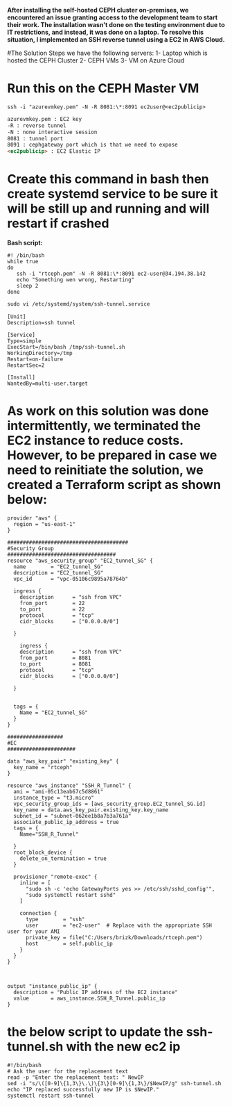 **After installing the self-hosted CEPH cluster on-premises, we encountered an issue granting access to the development team to start their work. The installation wasn't done on the testing environment due to IT restrictions, and instead, it was done on a laptop. To resolve this situation, I implemented an SSH reverse tunnel using a EC2 in AWS Cloud.**

#The Solution Steps
we have the following servers:
1- Laptop which is hosted the CEPH Cluster
2- CEPH VMs
3- VM on Azure Cloud

# Run this on the CEPH Master VM
```console
ssh -i "azurevmkey.pem" -N -R 8081:\*:8091 ec2user@<ec2publicip>
```
```markdown
azurevmkey.pem : EC2 key
-R : reverse tunnel
-N : none interactive session
8081 : tunnel port
8091 : cephgateway port which is that we need to expose
<ec2publicip> : EC2 Elastic IP
```

# Create this command in bash then create systemd service to be sure it will be still up and running and will restart if crashed
**Bash script:**
```console
#! /bin/bash
while true
do
   ssh -i "rtceph.pem" -N -R 8081:\*:8091 ec2-user@34.194.38.142
   echo "Something wen wrong, Restarting"
   sleep 2
done	
```


```markdown
sudo vi /etc/systemd/system/ssh-tunnel.service
```
```console
[Unit]
Description=ssh tunnel

[Service]
Type=simple
ExecStart=/bin/bash /tmp/ssh-tunnel.sh
WorkingDirectory=/tmp
Restart=on-failure
RestartSec=2

[Install]
WantedBy=multi-user.target
```

# As work on this solution was done intermittently, we terminated the EC2 instance to reduce costs. However, to be prepared in case we need to reinitiate the solution, we created a Terraform script as shown below:


```console
provider "aws" {
  region = "us-east-1"
}

#######################################
#Security Group
###################################
resource "aws_security_group" "EC2_tunnel_SG" {
  name        = "EC2_tunnel_SG"
  description = "EC2_tunnel_SG"
  vpc_id      = "vpc-05106c9895a78764b"

  ingress {
    description      = "ssh from VPC"
    from_port        = 22
    to_port          = 22
    protocol         = "tcp"
    cidr_blocks      = ["0.0.0.0/0"] 

  }
  
    ingress {
    description      = "ssh from VPC"
    from_port        = 8081
    to_port          = 8081
    protocol         = "tcp"
    cidr_blocks      = ["0.0.0.0/0"] 

  }


  tags = {
    Name = "EC2_tunnel_SG"
  }
}

##################
#EC
######################

data "aws_key_pair" "existing_key" {
  key_name = "rtceph"
}

resource "aws_instance" "SSH_R_Tunnel" {
  ami = "ami-05c13eab67c5d8861"
  instance_type = "t3.micro"
  vpc_security_group_ids = [aws_security_group.EC2_tunnel_SG.id]
  key_name = data.aws_key_pair.existing_key.key_name
  subnet_id = "subnet-062ee1b8a7b3a761a"
  associate_public_ip_address = true
  tags = {
    Name="SSH_R_Tunnel"

  }
  root_block_device {
    delete_on_termination = true
  }
  
  provisioner "remote-exec" {
    inline = [
	  "sudo sh -c 'echo GatewayPorts yes >> /etc/ssh/sshd_config'",
      "sudo systemctl restart sshd"
    ]

    connection {
      type        = "ssh"
      user        = "ec2-user"  # Replace with the appropriate SSH user for your AMI
      private_key = file("C:/Users/brizk/Downloads/rtceph.pem")
      host        = self.public_ip
    }
  }
}



output "instance_public_ip" {
  description = "Public IP address of the EC2 instance"
  value       = aws_instance.SSH_R_Tunnel.public_ip
}

```

# the below script to update the ssh-tunnel.sh with the new ec2 ip
```console
#!/bin/bash
# Ask the user for the replacement text
read -p "Enter the replacement text: " NewIP
sed -i "s/\([0-9]\{1,3\}\.\)\{3\}[0-9]\{1,3\}/$NewIP/g" ssh-tunnel.sh
echo "IP replaced successfully new IP is $NewIP."
systemctl restart ssh-tunnel
```